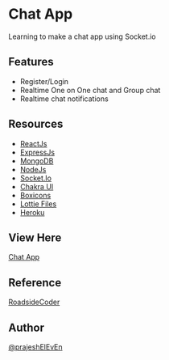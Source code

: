 # Chat App

Learning to make a chat app using Socket.io

## Features

- Register/Login
- Realtime One on One chat and Group chat
- Realtime chat notifications

## Resources

- [ReactJs](https://reactjs.org/)
- [ExpressJs](http://expressjs.com/)
- [MongoDB](https://www.mongodb.com/)
- [NodeJs](https://nodejs.org/en/)
- [Socket.Io](https://socket.io/)
- [Chakra UI](https://chakra-ui.com/)
- [Boxicons](https://boxicons.com/)
- [Lottie Files](https://lottiefiles.com/)
- [Heroku](https://www.heroku.com/)

## View Here

[Chat App](https://learn-mern-chat.herokuapp.com/)

## Reference

[RoadsideCoder](https://www.youtube.com/playlist?list=PLKhlp2qtUcSZsGkxAdgnPcHioRr-4guZf)

## Author

[@prajeshElEvEn](https://github.com/prajeshElEvEn)
